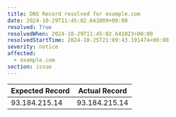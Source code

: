 ```yaml
---
title: DNS Record resolved for example.com
date: 2024-10-29T11:45:02.641009+00:00
resolved: True
resolvedWhen: 2024-10-29T11:45:02.641023+00:00
resolvedStartTime: 2024-10-25T21:09:43.191474+00:00
severity: notice
affected:
  - example.com
section: issue
---
```


| Expected Record  | Actual Record  |
|------------------|----------------|
| 93.184.215.14 | 93.184.215.14 |
